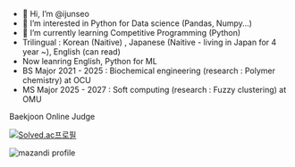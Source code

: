 - 👋 Hi, I’m @ijunseo
- 👀 I’m interested in Python for Data science (Pandas, Numpy...)
- 🌱 I’m currently learning Competitive Programming (Python)
- Trilingual : Korean (Naitive) , Japanese (Naitive - living in Japan for 4 year ~), English (can read)
- Now leanring English, Python for ML
- BS Major 2021 - 2025 : Biochemical engineering (research : Polymer chemistry) at OCU
- MS Major 2025 - 2027 : Soft computing (research : Fuzzy clustering) at OMU

 Baekjoon Online Judge

[![Solved.ac프로필](http://mazassumnida.wtf/api/v2/generate_badge?boj=wer3350)](https://solved.ac/wer3350)

![mazandi profile](http://mazandi.herokuapp.com/api?handle=wer3350&theme=cold)
<!---
ijunseo/ijunseo is a ✨ special ✨ repository because its `README.md` (this file) appears on your GitHub profile.
You can click the Preview link to take a look at your changes.
--->
